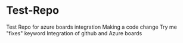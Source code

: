 # Test-Repo
Test Repo for azure boards integration
Making a code change
Try me "fixes" keyword
Integration of github and Azure boards
